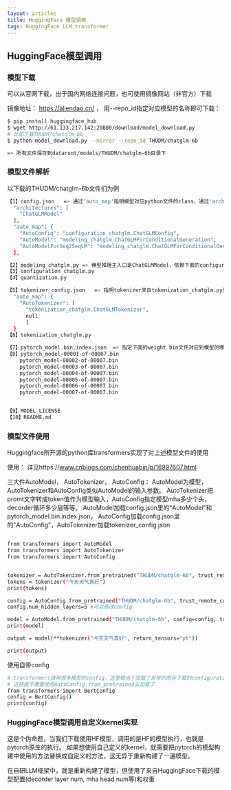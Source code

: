 ```yaml
---
layout: articles
title: HuggingFace 模型调用
tags: HuggingFace LLM transformer
---
```



## HuggingFace模型调用



### 模型下载
可以从官网下载，出于国内网络连接问题，也可使用镜像网站（非官方）下载


镜像地址： https://aliendao.cn/ ， 用--repo_id指定对应模型的名称即可下载：


```bash
$ pip install huggingface_hub
$ wget http://61.133.217.142:20800/download/model_download.py
# 比如下载THUDM/chatglm-6b
$ python model_download.py --mirror --repo_id THUDM/chatglm-6b

=> 所有文件保存到dataroot/models/THUDM/chatglm-6b目录下
```


### 模型文件解析
以下载的THUDM/chatglm-6b文件们为例

```bash
【1】config.json	 => 通过'auto_map'指明模型对应python文件的class，通过'architectures'指定模型class
  "architectures": [
    "ChatGLMModel"
  ],
  "auto_map": {
    "AutoConfig": "configuration_chatglm.ChatGLMConfig",
    "AutoModel": "modeling_chatglm.ChatGLMForConditionalGeneration",
    "AutoModelForSeq2SeqLM": "modeling_chatglm.ChatGLMForConditionalGeneration"
  },

【2】modeling_chatglm.py => 模型推理主入口是ChatGLMModel，依赖下面的configuration_chatglm去加载模型config，依赖quantization去做量化
【3】configuration_chatglm.py
【4】quantization.py

【5】tokenizer_config.json   => 指明tokenizer来自tokenization_chatglm.py里的ChatGLMTokenizer
  "auto_map": {
    "AutoTokenizer": [
      "tokenization_chatglm.ChatGLMTokenizer",
      null
      ]
  }
【6】tokenization_chatglm.py

【7】pytorch_model.bin.index.json  => 指定下面的weight bin文件对应到模型的哪个layer
【8】pytorch_model-00001-of-00007.bin	
    pytorch_model-00002-of-00007.bin	
    pytorch_model-00003-of-00007.bin
    pytorch_model-00004-of-00007.bin
    pytorch_model-00005-of-00007.bin	
    pytorch_model-00006-of-00007.bin
    pytorch_model-00007-of-00007.bin


【9】MODEL_LICENSE
【10】README.md

```

### 模型文件使用
Huggingface所开源的python库transformers实现了对上述模型文件的使用


使用： 详见https://www.cnblogs.com/chenhuabin/p/16997607.html


三大件AutoModel， AutoTokenizer， AutoConfig： AutoModel为模型，AutoTokenizer和AutoConfig类似AutoModel的输入参数。 AutoTokenizer把promt文字转成token值作为模型输入，AutoConfig指定模型mha多少个头，decorder循环多少层等等。
AutoModel加载config.json里的"AutoModel"和pytorch_model.bin.index.json， AutoConfig加载config.json里的"AutoConfig"，AutoTokenizer加载tokenizer_config.json
```bash

from transformers import AutoModel
from transformers import AutoTokenizer
from transformers import AutoConfig


tokenizer = AutoTokenizer.from_pretrained("THUDM/chatglm-6b", trust_remote_code=True)
tokens = tokenizer("今天天气真好")
print(tokens)

config = AutoConfig.from_pretrained("THUDM/chatglm-6b", trust_remote_code=True)
config.num_hidden_layers=5 #可以修改config

model = AutoModel.from_pretrained("THUDM/chatglm-6b", config=config, trust_remote_code=True)
print(model)

output = model(**tokenizer("今天天气真好", return_tensors="pt"))

print(output)

```

使用自带config

```bash
# transformers自带很多模型的config，这里相当于加载了自带的而非下载的configuration_bert.py
# 这样就不需要使用AutoConfig.from_pretrained去加载了
from transformers import BertConfig
config = BertConfig()
print(config)
```


### HuggingFace模型调用自定义kernel实现

这是个伪命题，当我们下载使用HF模型，调用的是HF的模型执行，也就是pytorch原生的执行。 如果想使用自己定义的kernel，就需要把pytorch的模型构建中使用的方法替换成自定义的方法，这无异于重新构建了一遍模型。

在自研LLM框架中，就是重新构建了模型，但使用了来自HuggingFace下载的模型配置(decorder layer num,  mha head num等)和权重